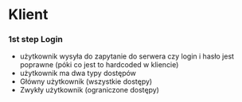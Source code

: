# Klient
### 1st step Login
* użytkownik wysyła do zapytanie do serwera czy login i hasło jest poprawne (póki co jest to hardcoded w kliencie)
* użytkownik ma dwa typy dostępów
 * Główny użytkownik (wszystkie dostępy)
 * Zwykły użytkownik (ograniczone dostępy) 
